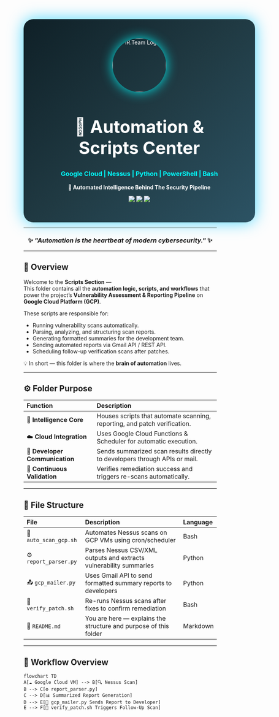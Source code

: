 <!-- =================== AUTOMATION SCRIPTS HUB =================== -->
<div align="center" style="width:100%; padding:50px; border-radius:25px; background:linear-gradient(135deg,#0f2027,#203a43,#2c5364); color:white; box-shadow:0 0 40px rgba(0,200,255,0.7);">

  <img src="https://i.postimg.cc/mk3syMbn/cropped-circle-image-1-optimized-1000.png" width="140" style="border-radius:50%; box-shadow:0 0 30px rgba(0,255,255,0.9);" alt="IR.Team Logo"/>

  <h1 style="font-size:45px;">🤖 Automation & Scripts Center</h1>
  <h3 style="color:#00FFFF;">Google Cloud | Nessus | Python | PowerShell | Bash</h3>

  <p><b>🔹 Automated Intelligence Behind The Security Pipeline</b></p>

  <img src="https://img.shields.io/badge/Section-Automation-blue?style=for-the-badge"/>
  <img src="https://img.shields.io/badge/Language-Python%20%7C%20Bash%20%7C%20PowerShell-yellow?style=for-the-badge"/>
  <img src="https://img.shields.io/badge/Status-Active-success?style=for-the-badge"/>
</div>

---

<div align="center">
  <h3>✨ <i>"Automation is the heartbeat of modern cybersecurity."</i> ✨</h3>
</div>

---

## 🧭 Overview

Welcome to the **Scripts Section** —  
This folder contains all the **automation logic, scripts, and workflows** that power the project’s **Vulnerability Assessment & Reporting Pipeline** on **Google Cloud Platform (GCP)**.

These scripts are responsible for:
- Running vulnerability scans automatically.  
- Parsing, analyzing, and structuring scan reports.  
- Generating formatted summaries for the development team.  
- Sending automated reports via Gmail API / REST API.  
- Scheduling follow-up verification scans after patches.

💡 In short — this folder is where the **brain of automation** lives.

---

## ⚙️ Folder Purpose

| Function | Description |
|:----------|:-------------|
| 🧠 **Intelligence Core** | Houses scripts that automate scanning, reporting, and patch verification. |
| ☁️ **Cloud Integration** | Uses Google Cloud Functions & Scheduler for automatic execution. |
| 📨 **Developer Communication** | Sends summarized scan results directly to developers through APIs or mail. |
| 🔁 **Continuous Validation** | Verifies remediation success and triggers re-scans automatically. |

---

## 📂 File Structure

| File | Description | Language |
|:------|:-------------|:----------|
| 🧩 `auto_scan_gcp.sh` | Automates Nessus scans on GCP VMs using cron/scheduler | Bash |
| ⚙️ `report_parser.py` | Parses Nessus CSV/XML outputs and extracts vulnerability summaries | Python |
| 📤 `gcp_mailer.py` | Uses Gmail API to send formatted summary reports to developers | Python |
| 🔁 `verify_patch.sh` | Re-runs Nessus scans after fixes to confirm remediation | Bash |
| 📘 `README.md` | You are here — explains the structure and purpose of this folder | Markdown |

---

## 🔄 Workflow Overview

```mermaid
flowchart TD
A[☁️ Google Cloud VM] --> B[🔍 Nessus Scan]
B --> C[⚙️ report_parser.py]
C --> D[📊 Summarized Report Generation]
D --> E[📨 gcp_mailer.py Sends Report to Developer]
E --> F[🔁 verify_patch.sh Triggers Follow-Up Scan]

